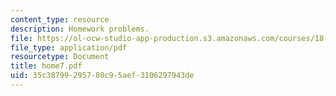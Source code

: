 ```yaml
---
content_type: resource
description: Homework problems.
file: https://ol-ocw-studio-app-production.s3.amazonaws.com/courses/18-443-statistics-for-applications-fall-2006/35c38799295780c95aef3106297943de_home7.pdf
file_type: application/pdf
resourcetype: Document
title: home7.pdf
uid: 35c38799-2957-80c9-5aef-3106297943de
---
```

